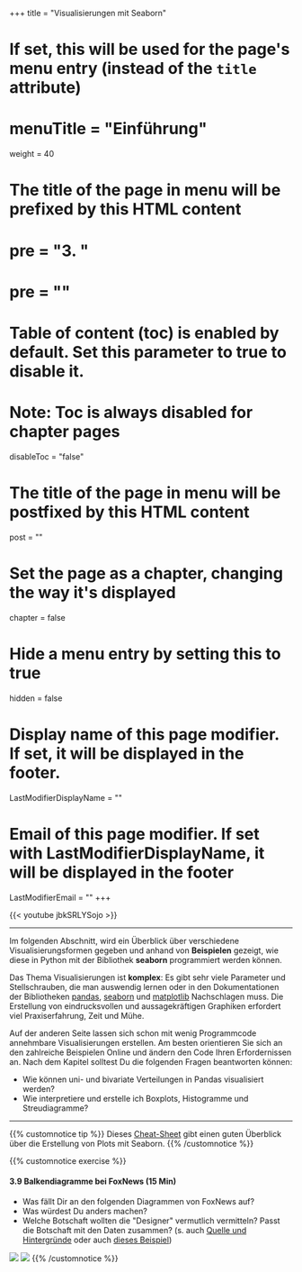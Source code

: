 +++
title = "Visualisierungen mit Seaborn"
# If set, this will be used for the page's menu entry (instead of the `title` attribute)
# menuTitle = "Einführung"
weight = 40
# The title of the page in menu will be prefixed by this HTML content
# pre = "<b>3. </b>"
# pre = "<i class='fab fa-github'></i>"
# Table of content (toc) is enabled by default. Set this parameter to true to disable it.
# Note: Toc is always disabled for chapter pages
disableToc = "false"

# The title of the page in menu will be postfixed by this HTML content
post = ""
# Set the page as a chapter, changing the way it's displayed
chapter = false
# Hide a menu entry by setting this to true
hidden = false
# Display name of this page modifier. If set, it will be displayed in the footer.
LastModifierDisplayName = ""
# Email of this page modifier. If set with LastModifierDisplayName, it will be displayed in the footer
LastModifierEmail = ""
+++

{{< youtube jbkSRLYSojo >}}

---

Im folgenden Abschnitt, wird ein Überblick über verschiedene Visualisierungsformen gegeben und anhand von **Beispielen** gezeigt, wie diese in Python mit der Bibliothek **seaborn** programmiert werden können.

Das Thema Visualisierungen ist **komplex**: Es gibt sehr viele Parameter und Stellschrauben, die man auswendig lernen oder in den Dokumentationen der Bibliotheken [pandas](https://pandas.pydata.org/pandas-docs/stable/user_guide/visualization.html), [seaborn](https://seaborn.pydata.org/tutorial.html) und [matplotlib](https://matplotlib.org/tutorials/index.html) Nachschlagen muss. Die Erstellung von eindrucksvollen und aussagekräftigen Graphiken erfordert viel Praxiserfahrung, Zeit und Mühe.

Auf der anderen Seite lassen sich schon mit wenig Programmcode annehmbare Visualisierungen erstellen. Am besten orientieren Sie sich an den zahlreiche Beispielen Online und ändern den Code Ihren Erfordernissen an. Nach dem Kapitel solltest Du die folgenden Fragen beantworten können:

- Wie können uni- und bivariate Verteilungen in Pandas visualisiert werden?
- Wie interpretiere und erstelle ich Boxplots, Histogramme und Streudiagramme?

---

{{% customnotice tip %}}
Dieses [Cheat-Sheet](https://s3.amazonaws.com/assets.datacamp.com/blog_assets/Python_Seaborn_Cheat_Sheet.pdf) gibt einen guten Überblick über die Erstellung von Plots mit Seaborn. 
{{% /customnotice %}}


{{% customnotice exercise %}}
#### 3.9 Balkendiagramme bei FoxNews (15 Min)

- Was fällt Dir an den folgenden Diagrammen von FoxNews auf?
- Was würdest Du anders machen?
- Welche Botschaft wollten die "Designer" vermutlich vermitteln? Passt die Botschaft mit den Daten zusammen?
(s. auch [Quelle und Hintergründe](https://flowingdata.com/2012/08/06/fox-news-continues-charting-excellence/) oder auch [dieses Beispiel](https://flowingdata.com/2011/12/12/fox-news-still-makes-awesome-charts/))

![](https://i0.wp.com/flowingdata.com/wp-content/uploads/2014/04/Fox-News-bar-chart-1.jpeg?w=645&ssl=1)
![](https://i1.wp.com/flowingdata.com/wp-content/uploads/2012/08/Bush-cuts.png?resize=620%2C458&ssl=1)
{{% /customnotice %}}
